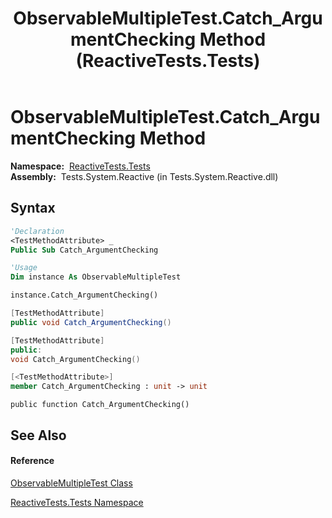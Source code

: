 ﻿---
title: ObservableMultipleTest.Catch_ArgumentChecking Method  (ReactiveTests.Tests)
TOCTitle: Catch_ArgumentChecking Method
ms:assetid: M:ReactiveTests.Tests.ObservableMultipleTest.Catch_ArgumentChecking
ms:mtpsurl: https://msdn.microsoft.com/en-us/library/reactivetests.tests.observablemultipletest.catch_argumentchecking(v=VS.103)
ms:contentKeyID: 36619528
ms.date: 06/28/2011
mtps_version: v=VS.103
f1_keywords:
- ReactiveTests.Tests.ObservableMultipleTest.Catch_ArgumentChecking
dev_langs:
- CSharp
- JScript
- VB
- FSharp
- c++
---

# ObservableMultipleTest.Catch\_ArgumentChecking Method

**Namespace:**  [ReactiveTests.Tests](hh289046\(v=vs.103\).md)  
**Assembly:**  Tests.System.Reactive (in Tests.System.Reactive.dll)

## Syntax

``` vb
'Declaration
<TestMethodAttribute> _
Public Sub Catch_ArgumentChecking
```

``` vb
'Usage
Dim instance As ObservableMultipleTest

instance.Catch_ArgumentChecking()
```

``` csharp
[TestMethodAttribute]
public void Catch_ArgumentChecking()
```

``` c++
[TestMethodAttribute]
public:
void Catch_ArgumentChecking()
```

``` fsharp
[<TestMethodAttribute>]
member Catch_ArgumentChecking : unit -> unit 
```

``` jscript
public function Catch_ArgumentChecking()
```

## See Also

#### Reference

[ObservableMultipleTest Class](hh303586\(v=vs.103\).md)

[ReactiveTests.Tests Namespace](hh289046\(v=vs.103\).md)

